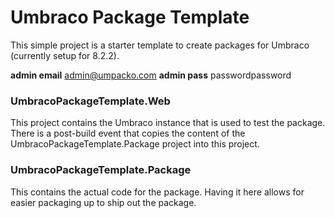 # Umbraco Package Template

This simple project is a starter template to create packages for Umbraco (currently setup for 8.2.2).

**admin email** admin@umpacko.com
**admin pass** passwordpassword

### UmbracoPackageTemplate.Web

This project contains the Umbraco instance that is used to test the package. There is a post-build event that copies the content of the UmbracoPackageTemplate.Package project into this project.

### UmbracoPackageTemplate.Package

This contains the actual code for the package. Having it here allows for easier packaging up to ship out the package.

